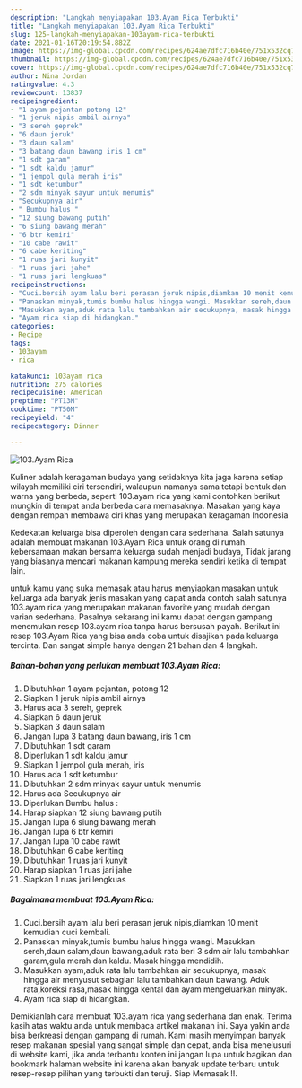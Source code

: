 ```yaml
---
description: "Langkah menyiapakan 103.Ayam Rica Terbukti"
title: "Langkah menyiapakan 103.Ayam Rica Terbukti"
slug: 125-langkah-menyiapakan-103ayam-rica-terbukti
date: 2021-01-16T20:19:54.882Z
image: https://img-global.cpcdn.com/recipes/624ae7dfc716b40e/751x532cq70/103ayam-rica-foto-resep-utama.jpg
thumbnail: https://img-global.cpcdn.com/recipes/624ae7dfc716b40e/751x532cq70/103ayam-rica-foto-resep-utama.jpg
cover: https://img-global.cpcdn.com/recipes/624ae7dfc716b40e/751x532cq70/103ayam-rica-foto-resep-utama.jpg
author: Nina Jordan
ratingvalue: 4.3
reviewcount: 13837
recipeingredient:
- "1 ayam pejantan potong 12"
- "1 jeruk nipis ambil airnya"
- "3 sereh geprek"
- "6 daun jeruk"
- "3 daun salam"
- "3 batang daun bawang iris 1 cm"
- "1 sdt garam"
- "1 sdt kaldu jamur"
- "1 jempol gula merah iris"
- "1 sdt ketumbur"
- "2 sdm minyak sayur untuk menumis"
- "Secukupnya air"
- " Bumbu halus "
- "12 siung bawang putih"
- "6 siung bawang merah"
- "6 btr kemiri"
- "10 cabe rawit"
- "6 cabe keriting"
- "1 ruas jari kunyit"
- "1 ruas jari jahe"
- "1 ruas jari lengkuas"
recipeinstructions:
- "Cuci.bersih ayam lalu beri perasan jeruk nipis,diamkan 10 menit kemudian cuci kembali."
- "Panaskan minyak,tumis bumbu halus hingga wangi. Masukkan sereh,daun salam,daun bawang,aduk rata beri 3 sdm air lalu tambahkan garam,gula merah dan kaldu. Masak hingga mendidih."
- "Masukkan ayam,aduk rata lalu tambahkan air secukupnya, masak hingga air menyusut sebagian lalu tambahkan daun bawang. Aduk rata,koreksi rasa,masak hingga kental dan ayam mengeluarkan minyak."
- "Ayam rica siap di hidangkan."
categories:
- Recipe
tags:
- 103ayam
- rica

katakunci: 103ayam rica 
nutrition: 275 calories
recipecuisine: American
preptime: "PT13M"
cooktime: "PT50M"
recipeyield: "4"
recipecategory: Dinner

---
```



![103.Ayam Rica](https://img-global.cpcdn.com/recipes/624ae7dfc716b40e/751x532cq70/103ayam-rica-foto-resep-utama.jpg)

Kuliner adalah keragaman budaya yang setidaknya kita jaga karena setiap wilayah memiliki ciri tersendiri, walaupun namanya sama tetapi bentuk dan warna yang berbeda, seperti 103.ayam rica yang kami contohkan berikut mungkin di tempat anda berbeda cara memasaknya. Masakan yang kaya dengan rempah membawa ciri khas yang merupakan keragaman Indonesia



Kedekatan keluarga bisa diperoleh dengan cara sederhana. Salah satunya adalah membuat makanan 103.Ayam Rica untuk orang di rumah. kebersamaan makan bersama keluarga sudah menjadi budaya, Tidak jarang yang biasanya mencari makanan kampung mereka sendiri ketika di tempat lain.

untuk kamu yang suka memasak atau harus menyiapkan masakan untuk keluarga ada banyak jenis masakan yang dapat anda contoh salah satunya 103.ayam rica yang merupakan makanan favorite yang mudah dengan varian sederhana. Pasalnya sekarang ini kamu dapat dengan gampang menemukan resep 103.ayam rica tanpa harus bersusah payah.
Berikut ini resep 103.Ayam Rica yang bisa anda coba untuk disajikan pada keluarga tercinta. Dan sangat simple hanya dengan 21 bahan dan 4 langkah.


<!--inarticleads1-->

##### Bahan-bahan yang perlukan membuat 103.Ayam Rica:

1. Dibutuhkan 1 ayam pejantan, potong 12
1. Siapkan 1 jeruk nipis ambil airnya
1. Harus ada 3 sereh, geprek
1. Siapkan 6 daun jeruk
1. Siapkan 3 daun salam
1. Jangan lupa 3 batang daun bawang, iris 1 cm
1. Dibutuhkan 1 sdt garam
1. Diperlukan 1 sdt kaldu jamur
1. Siapkan 1 jempol gula merah, iris
1. Harus ada 1 sdt ketumbur
1. Dibutuhkan 2 sdm minyak sayur untuk menumis
1. Harus ada Secukupnya air
1. Diperlukan  Bumbu halus :
1. Harap siapkan 12 siung bawang putih
1. Jangan lupa 6 siung bawang merah
1. Jangan lupa 6 btr kemiri
1. Jangan lupa 10 cabe rawit
1. Dibutuhkan 6 cabe keriting
1. Dibutuhkan 1 ruas jari kunyit
1. Harap siapkan 1 ruas jari jahe
1. Siapkan 1 ruas jari lengkuas




<!--inarticleads2-->

##### Bagaimana membuat  103.Ayam Rica:

1. Cuci.bersih ayam lalu beri perasan jeruk nipis,diamkan 10 menit kemudian cuci kembali.
1. Panaskan minyak,tumis bumbu halus hingga wangi. Masukkan sereh,daun salam,daun bawang,aduk rata beri 3 sdm air lalu tambahkan garam,gula merah dan kaldu. Masak hingga mendidih.
1. Masukkan ayam,aduk rata lalu tambahkan air secukupnya, masak hingga air menyusut sebagian lalu tambahkan daun bawang. Aduk rata,koreksi rasa,masak hingga kental dan ayam mengeluarkan minyak.
1. Ayam rica siap di hidangkan.




Demikianlah cara membuat 103.ayam rica yang sederhana dan enak. Terima kasih atas waktu anda untuk membaca artikel makanan ini. Saya yakin anda bisa berkreasi dengan gampang di rumah. Kami masih menyimpan banyak resep makanan spesial yang sangat simple dan cepat, anda bisa menelusuri di website kami, jika anda terbantu konten ini jangan lupa untuk bagikan dan bookmark halaman website ini karena akan banyak update terbaru untuk resep-resep pilihan yang terbukti dan teruji. Siap Memasak !!. 
